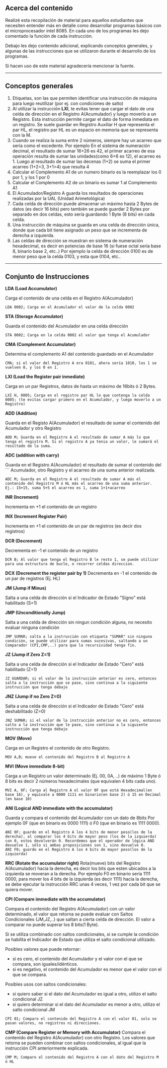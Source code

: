 ## Acerca del contenido
Realizé esta recopilación de material para aquellos estudiantes que necesiten entender más en detalle como desarrollar programas básicos con el microprocesador intel 8085. En cada uno de los programas les dejo comentado la función de cada instrucción.

Debajo les dejo contenido adicional, explicando conceptos generales, y algunas de las instrucciones que se utilizaron durante el desarrollo de los programas.

Si hacen uso de este material agradecería mencionar la fuente.

***

 ## Conceptos generales
1. Etiquetas, son las que permiten identificar una instrucción de máquina para luego reutilizar (por ej. con condiciones de salto)
2. Al utilizar la instrucción **LXI**, te evitas tener que cargar el dato de una celda de dirección en el Registro A(Acumulador) y luego moverlo a un Registro. Esta instrucción permite cargar el dato  de forma inmediata en un registro. Se suele guardar en Registro Auxiliar H que representa el par HL, el registro par HL es un espacio en memoria que se representa con la M.
3. Cuando se realiza la suma entre 2 números, siempre hay un acarreo que sería como el excedente. Por ejemplo En el sistema de numeración decimal, el resultado de sumar 16+26 es 42, el primer acarreo de esa operación resulta de sumar las unidades(como 6+6 es 12), el acarreo es 1. Luego al resultado de sumar las decenas (1+2) se suma el primer acarreo (1+2=3, 3+1=4) que resulta 4 
4. Calcular el Complemento A1 de un numero binario es la reemplazar los 0 por 1, y los 1 por 0
5. Calcular el Complemento A2 de un binario es sumar 1 al Complemento A1
6. El Acumulador/Registro A guarda los resultados de operaciones realizadas por la UAL (Unidad Arimetológica)
7. Cada celda de dirección puede almacenar un máximo hasta 2 Bytes de datos (es decir 16 bits) pero también se puede guardar 2 Bytes por separado en dos celdas, esto sería guardando 1 Byte (8 bits) en cada celda.
8. Una instrucción de máquina se guarda en una celda de dirección única, donde que cada bit tiene asignado un peso que se incrementa de derecha a izquierda.
9. Las celdas de dirección se muestran en sistema de numeración hexadecimal, es decir en potencias de base 16 (si fuese octal sería base 8, binario base 2, etc..) Por ejemplo la celda de dirección 0100 es de menor peso que la celda 0103, y esta que 0104, etc..

***

## Conjunto de Instrucciones

**LDA (Load Accumulator)**

Carga el contenido de una celda en el Registro A(Acumulador)
```
LDA 0002; Carga en el Acumulador el valor de la celda 0002
```
**STA (Storage Accumulator)**

Guarda el contenido del Acumulador en una celda dirección 
```
STA 0002; Carga en la celda 0002 el valor que tenga el Acumulador
```
**CMA (Complement Accumulator)**

Determina el complemento A1 del contenido guardado en el Acumulador
```
CMA; si el valor del Registro A era 0101, ahora sería 1010, los 1 se vuelven 0, y los 0 en 1.
```
**LXI (Load the Register pair inmediate)**

Carga en un par Registros, datos de hasta un máximo de 16bits ó 2 Bytes.
```
LXI H, 0005; Carga en el registro par HL lo que contenga la celda 0005; (te evitas cargar primero en el Acumulador, y luego moverlo a un Registro)
```
**ADD (Addition)**

Guarda en el Registo A(Acumulador) el resultado de sumar el contenido del Acumulador y otro Registro
```
ADD M; Guarda en el Registro A el resultado de sumar A más lo que tenga el registro M. Si el registro A ya tenia un valor, le sumará el resultado de la suma.
```
**ADC (addition with carry)**

Guarda en el Registro A(Acumulador) el resultado de sumar el contenido del ```
Acumulador, otro Registro y el acarreo de una suma anterior realizada.
```
ADC M; Guarda en el Registro A el resultado de sumar A más el contenido del Registro M ó HL más el acarreo de una suma anterior. Ej.: 15+15, suma 5+5 el acarreo es 1, suma 1+1+acarreo
```
**INR (Increment)**

Incrementa en +1 el contenido de un registro

**INX (Increment Register Pair)**

Incrementa en +1 el contenido de un par de registros (es decir dos registros)

**DCR (Decrement)**

Decrementa en -1 el contenido de un registro
```
DCR B; Al valor que tenga el Registro B le resto 1, se puede utilizar para una estructura de bucle, o recorrer celdas direccion.
```

**DCX (Decrement the register pair by 1)**
Decrementa en -1 el contenido de un par de registros (Ej. HL)

**JM (Jump if Minus)**

Salta a una celda de dirección si el Indicador de Estado "Signo" está habilitado (S=1)

**JMP (Unconditionally Jump)**

Salta a una celda de dirección sin ningun condición alguna, no necesito evaluar ninguna condición
```
JMP SUMAR; salta a la instrucción con etiqueta "SUMAR" sin ninguna condición, se puede utilizar para sumas sucesivas, saltando a un Comparador (CPI,CMP,..) para que la recursividad tenga fin.
```

**JZ (Jump if Zero Z=1)**

Salta a una celda de dirección si el Indicador de Estado "Cero" está habilitado (Z=1)
```
JZ GUARDAR; si el valor de la instrucción anterior es cero, entonces salta a la instrucción que se pase, sino continua a la siguiente instrucción que tenga debajo
```

**JNZ (Jump if no Zero Z=0)**

Salta a una celda de dirección si el Indicador de Estado "Cero" está deshabilitado (Z=0)
```
JNZ SUMAR; si el valor de la instrucción anterior no es cero, entonces salto a la instrucción que le pase, sino continua a la siguiente instrucción que tenga debajo
```

**MOV (Move)**

Carga en un Registro el contenido de otro Registro.
```
MOV A,B; mueve el contenido del Registro B al Registro A
```

**MVI (Move immediate 8-bit)**

Carga a un Registro un valor determinado (Ej. 00, 0A, ..) de máximo 1 Byte ó 8 bits es decir 2 números hexadecimales (que equivalen 4 bits cada uno).
```
MVI A, 0F; Carga al Registro A el valor 0F que está Hexadecimal(en base 16), y equivale a 0000 1111 en binario(en base 2) ó 15 en Decimal (en base 10)
```

**ANI (Logical AND immediate with the accumulator)**

Guarda y compara el contenido del Acumulador con un dato de 8bits Por ejemplo 0F (que en binario es 0000 1111) ó F0 (que en binario es 1111 0000).
```
ANI 0F; guardo en el Registro A los 4 bits de menor peso(los de la derecha), al comparar los 4 bits de mayor peso (los de la izquierda) con 0, estos devolverán 0. Recordemos que el operador de lógica AND devuelve 1, sólo si ambas proposiciones son 1, sino devuelve 0.
ANI F0; guardo en el Registro A los 4 bits de mayor peso(los de la izquierda) 
```

**RRC (Rotate the accumulator right)**
Rota(mueve) bits del Registro A(Acumulador) hacia la derecha, es decir los bits que esten ubicados a la izquierda se moveran a la derecha. Por ejemplo F0 en binario sería 1111 0000, para mover los 4 bits de la izquierda (es decir 1111) hacia la derecha, se debe ejecutar la instrucción RRC unas 4 veces, 1 vez por cada bit que se quiera mover.

**CPI (Compare immediate with the accumulator)**

Compara el contenido del Registro A(Acumulador) con un valor determinado, el valor que retorna se puede evaluar con Saltos Condicionales (JM,JZ,..) que saltan a cierta celda de dirección. El valor a comparar no puede superar los 8 bits(1 Byte).

Si se utiliza combinado con saltos condicionales, si se cumple la condición se habilita el Indicador de Estado que utiliza el salto condicional utilizado.

Posibles valores que puede retornar:
   - si es cero, el contenido del Acumulador y el valor con el que se compara, son iguales/idénticos.
   - si es negativo, el contenido del Acumulador es menor que el valor con el que se compara.

Posibles usos con saltos condicionales:
   - si quiero saber si el dato del Acumulador es igual a otro, utilizo el salto condicional JZ
   - si quiero determinar si el dato del Acumulador es menor a otro, utilizo el salto condicional JM
```
CPI 01; Comparo el contenido del Registro A con el valor 01, solo se pasan valores, no registros ni direcciones.
```

**CMP (Compare Register or Memory with Accumulator)**
Compara el contenido del Registro A(Acumulador) con otro Registro. Los valores que retorna se pueden combinar con saltos condicionales, al igual que la instrucción CPI anteriormente explicada.
```
CMP M; Comparo el contenido del Registro A con el dato del Registro M ó HL
```